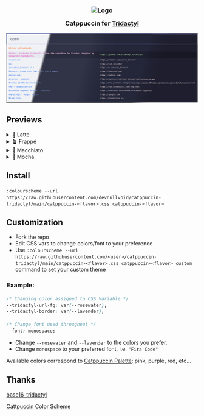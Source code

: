 <h3 align="center">
	<img src="https://raw.githubusercontent.com/catppuccin/catppuccin/main/assets/logos/exports/1544x1544_circle.png" width="100" alt="Logo"/><br/>
	<img src="https://raw.githubusercontent.com/catppuccin/catppuccin/main/assets/misc/transparent.png" height="30" width="0px"/>
	Catppuccin for <a href="https://github.com/tridactyl/tridactyl">Tridactyl</a>
	<img src="https://raw.githubusercontent.com/catppuccin/catppuccin/main/assets/misc/transparent.png" height="30" width="0px"/>
</h3>

<p align="center">
  <img src="./assets/display.png"/>
</p>

## Previews

<details>
<summary>🌻 Latte</summary>
  <img src="./assets/screenshot-latte.png"/>
</details>
<details>
<summary>🪴 Frappé</summary>
  <img src="./assets/screenshot-frappe.png"/>
</details>
<details>
<summary>🌺 Macchiato</summary>
  <img src="./assets/screenshot-macchiato.png"/>
</details>
<details>
<summary>🌿 Mocha</summary>
  <img src="./assets/screenshot-mocha.png"/>
</details>

## Install
`:colourscheme --url https://raw.githubusercontent.com/devnullvoid/catppuccin-tridactyl/main/catppuccin-<flavor>.css catppuccin-<flavor>`

## Customization
- Fork the repo
- Edit CSS vars to change colors/font to your preference
- Use `:colourscheme --url https://raw.githubusercontent.com/<user>/catppuccin-tridactyl/main/catppuccin-<flavor>.css catppuccin-<flavor>_custom` command to set your custom theme

### Example: 

```css
/* Changing color assigned to CSS Variable */
--tridactyl-url-fg: var(--rosewater);
--tridactyl-border: var(--lavender);

/* Change font used throughout */
--font: monospace;

```
- Change `--rosewater` and `--lavender` to the colors you prefer.
- Change `monospace` to your preferred font, i.e. `"Fira Code"`

Available colors correspond to [Catppuccin Palette](https://catppuccin.com/palette): pink, purple, red, etc...


## Thanks
[base16-tridactyl](https://github.com/bezmi/base16-tridactyl)

[Cattpuccin Color Scheme](https://catppuccin.com)
